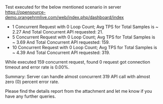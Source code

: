 Test executed for the below mentioned scenario in server https://opensource-demo.orangehrmlive.com/web/index.php/dashboard/index
<ul> 
<li>1 Concurrent Request with 0 Loop Count; Avg TPS for Total Samples is ~ 2.27 And Total Concurrent API requested: 21.</li>
<li>5 Concurrent Request with 0 Loop Count; Avg TPS for Total Samples is ~ 3.69 And Total Concurrent API requested: 159.</li>
<li>10 Concurrent Request with 0 Loop Count; Avg TPS for Total Samples is ~ 4.39 And Total Concurrent API requested: 319.</li>
</ul>

While executed 159 concurrent request, found 0 request got connection timeout and error rate is 0.00%.

Summary: Server can handle almost concurrent 319 API call with almost zero (0) percent error rate.

Please find the details report from the attachment and let me know if you have any further queries.
